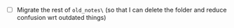 - [ ] Migrate the rest of `old_notes\` (so that I can delete the folder and reduce confusion wrt outdated things)